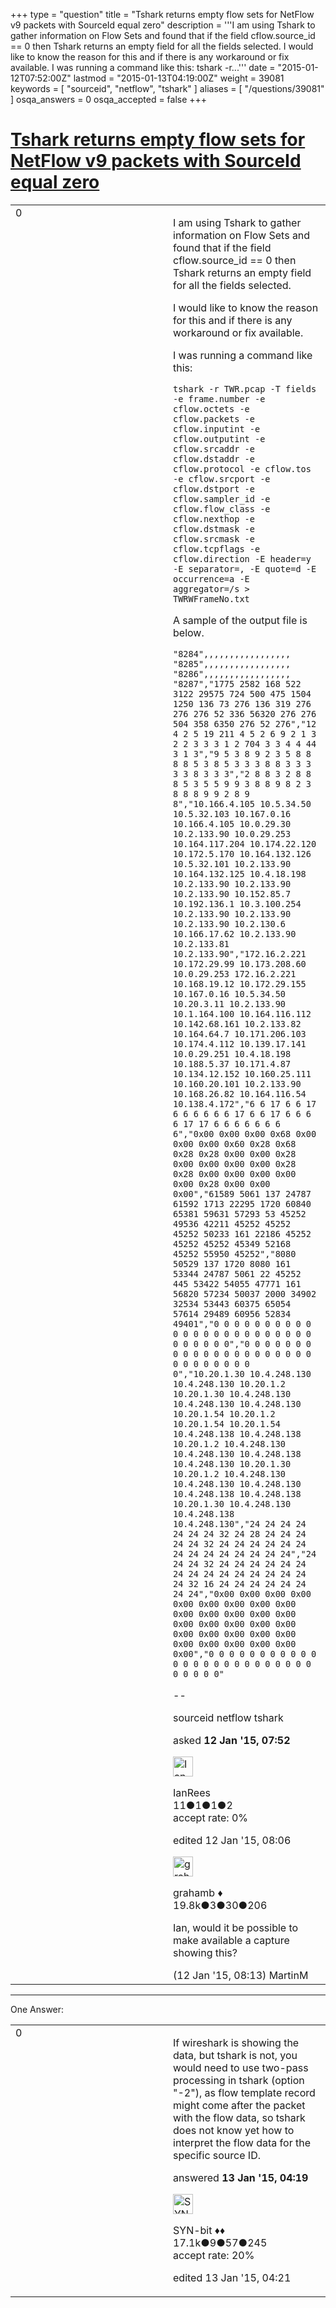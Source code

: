 +++
type = "question"
title = "Tshark returns empty flow sets for NetFlow v9 packets with SourceId equal zero"
description = '''I am using Tshark to gather information on Flow Sets and found that if the field cflow.source_id == 0 then Tshark returns an empty field for all the fields selected. I would like to know the reason for this and if there is any workaround or fix available. I was running a command like this: tshark -r...'''
date = "2015-01-12T07:52:00Z"
lastmod = "2015-01-13T04:19:00Z"
weight = 39081
keywords = [ "sourceid", "netflow", "tshark" ]
aliases = [ "/questions/39081" ]
osqa_answers = 0
osqa_accepted = false
+++

<div class="headNormal">

# [Tshark returns empty flow sets for NetFlow v9 packets with SourceId equal zero](/questions/39081/tshark-returns-empty-flow-sets-for-netflow-v9-packets-with-sourceid-equal-zero)

</div>

<div id="main-body">

<div id="askform">

<table id="question-table" style="width:100%;"><colgroup><col style="width: 50%" /><col style="width: 50%" /></colgroup><tbody><tr class="odd"><td style="width: 30px; vertical-align: top"><div class="vote-buttons"><div id="post-39081-score" class="post-score" title="current number of votes">0</div><div id="favorite-count" class="favorite-count"></div></div></td><td><div id="item-right"><div class="question-body"><p>I am using Tshark to gather information on Flow Sets and found that if the field cflow.source_id == 0 then Tshark returns an empty field for all the fields selected.</p><p>I would like to know the reason for this and if there is any workaround or fix available.</p><p>I was running a command like this:</p><pre><code>tshark -r TWR.pcap -T fields -e frame.number -e cflow.octets -e cflow.packets -e cflow.inputint -e cflow.outputint -e cflow.srcaddr -e cflow.dstaddr -e cflow.protocol -e cflow.tos -e cflow.srcport -e cflow.dstport -e cflow.sampler_id -e cflow.flow_class -e cflow.nexthop -e cflow.dstmask -e cflow.srcmask -e cflow.tcpflags -e cflow.direction -E header=y -E separator=, -E quote=d -E occurrence=a -E aggregator=/s &gt; TWRWFrameNo.txt</code></pre><p>A sample of the output file is below.</p><pre><code>&quot;8284&quot;,,,,,,,,,,,,,,,,,
&quot;8285&quot;,,,,,,,,,,,,,,,,,
&quot;8286&quot;,,,,,,,,,,,,,,,,,
&quot;8287&quot;,&quot;1775 2582 168 522 3122 29575 724 500 475 1504 1250 136 73 276 136 319 276 276 276 52 336 56320 276 276 504 358 6350 276 52 276&quot;,&quot;12 4 2 5 19 211 4 5 2 6 9 2 1 3 2 2 3 3 3 1 2 704 3 3 4 4 44 3 1 3&quot;,&quot;9 5 3 8 9 2 3 5 8 8 8 8 5 3 8 5 3 3 3 8 8 3 3 3 3 3 8 3 3 3&quot;,&quot;2 8 8 3 2 8 8 8 5 3 5 5 9 9 3 8 8 9 8 2 3 8 8 8 9 9 2 8 9 8&quot;,&quot;10.166.4.105 10.5.34.50 10.5.32.103 10.167.0.16 10.166.4.105 10.0.29.30 10.2.133.90 10.0.29.253 10.164.117.204 10.174.22.120 10.172.5.170 10.164.132.126 10.5.32.101 10.2.133.90 10.164.132.125 10.4.18.198 10.2.133.90 10.2.133.90 10.2.133.90 10.152.85.7 10.192.136.1 10.3.100.254 10.2.133.90 10.2.133.90 10.2.133.90 10.2.130.6 10.166.17.62 10.2.133.90 10.2.133.81 10.2.133.90&quot;,&quot;172.16.2.221 10.172.29.99 10.173.208.60 10.0.29.253 172.16.2.221 10.168.19.12 10.172.29.155 10.167.0.16 10.5.34.50 10.20.3.11 10.2.133.90 10.1.164.100 10.164.116.112 10.142.68.161 10.2.133.82 10.164.64.7 10.171.206.103 10.174.4.112 10.139.17.141 10.0.29.251 10.4.18.198 10.188.5.37 10.171.4.87 10.134.12.152 10.160.25.111 10.160.20.101 10.2.133.90 10.168.26.82 10.164.116.54 10.138.4.172&quot;,&quot;6 6 17 6 6 17 6 6 6 6 6 6 17 6 6 17 6 6 6 6 17 17 6 6 6 6 6 6 6 6&quot;,&quot;0x00 0x00 0x00 0x68 0x00 0x00 0x00 0x60 0x28 0x68 0x28 0x28 0x00 0x00 0x28 0x00 0x00 0x00 0x00 0x28 0x28 0x00 0x00 0x00 0x00 0x00 0x28 0x00 0x00 0x00&quot;,&quot;61589 5061 137 24787 61592 1713 22295 1720 60840 65381 59631 57293 53 45252 49536 42211 45252 45252 45252 50233 161 22186 45252 45252 45252 45349 52168 45252 55950 45252&quot;,&quot;8080 50529 137 1720 8080 161 53344 24787 5061 22 45252 445 53422 54055 47771 161 56820 57234 50037 2000 34902 32534 53443 60375 65054 57614 29489 60956 52834 49401&quot;,&quot;0 0 0 0 0 0 0 0 0 0 0 0 0 0 0 0 0 0 0 0 0 0 0 0 0 0 0 0 0 0&quot;,&quot;0 0 0 0 0 0 0 0 0 0 0 0 0 0 0 0 0 0 0 0 0 0 0 0 0 0 0 0 0 0&quot;,&quot;10.20.1.30 10.4.248.130 10.4.248.130 10.20.1.2 10.20.1.30 10.4.248.130 10.4.248.130 10.4.248.130 10.20.1.54 10.20.1.2 10.20.1.54 10.20.1.54 10.4.248.138 10.4.248.138 10.20.1.2 10.4.248.130 10.4.248.130 10.4.248.138 10.4.248.130 10.20.1.30 10.20.1.2 10.4.248.130 10.4.248.130 10.4.248.130 10.4.248.138 10.4.248.138 10.20.1.30 10.4.248.130 10.4.248.138 10.4.248.130&quot;,&quot;24 24 24 24 24 24 24 32 24 28 24 24 24 24 24 32 24 24 24 24 24 24 24 24 24 24 24 24 24 24&quot;,&quot;24 24 24 32 24 24 24 24 24 24 24 24 24 24 24 24 24 24 24 24 32 16 24 24 24 24 24 24 24 24&quot;,&quot;0x00 0x00 0x00 0x00 0x00 0x00 0x00 0x00 0x00 0x00 0x00 0x00 0x00 0x00 0x00 0x00 0x00 0x00 0x00 0x00 0x00 0x00 0x00 0x00 0x00 0x00 0x00 0x00 0x00 0x00&quot;,&quot;0 0 0 0 0 0 0 0 0 0 0 0 0 0 0 0 0 0 0 0 0 0 0 0 0 0 0 0 0 0&quot;</code></pre><p>--</p></div><div id="question-tags" class="tags-container tags">sourceid netflow tshark</div><div id="question-controls" class="post-controls"></div><div class="post-update-info-container"><div class="post-update-info post-update-info-user"><p>asked <strong>12 Jan '15, 07:52</strong></p><img src="https://secure.gravatar.com/avatar/b0839e4d51be08759ab9a1087360714c?s=32&amp;d=identicon&amp;r=g" class="gravatar" width="32" height="32" alt="IanRees&#39;s gravatar image" /><p>IanRees<br />
<span class="score" title="11 reputation points">11</span><span title="1 badges"><span class="badge1">●</span><span class="badgecount">1</span></span><span title="1 badges"><span class="silver">●</span><span class="badgecount">1</span></span><span title="2 badges"><span class="bronze">●</span><span class="badgecount">2</span></span><br />
<span class="accept_rate" title="Rate of the user&#39;s accepted answers">accept rate:</span> <span title="IanRees has no accepted answers">0%</span></p></div><div class="post-update-info post-update-info-edited"><p>edited 12 Jan '15, 08:06</p><img src="https://secure.gravatar.com/avatar/d2a7e24ca66604c749c7c88c1da8ff78?s=32&amp;d=identicon&amp;r=g" class="gravatar" width="32" height="32" alt="grahamb&#39;s gravatar image" /><p>grahamb ♦<br />
<span class="score" title="19834 reputation points"><span>19.8k</span></span><span title="3 badges"><span class="badge1">●</span><span class="badgecount">3</span></span><span title="30 badges"><span class="silver">●</span><span class="badgecount">30</span></span><span title="206 badges"><span class="bronze">●</span><span class="badgecount">206</span></span></p></div></div><div id="comments-container-39081" class="comments-container"><span id="39082"></span><div id="comment-39082" class="comment"><div id="post-39082-score" class="comment-score"></div><div class="comment-text"><p>Ian, would it be possible to make available a capture showing this?</p></div><div id="comment-39082-info" class="comment-info"><span class="comment-age">(12 Jan '15, 08:13)</span> MartinM</div></div></div><div id="comment-tools-39081" class="comment-tools"></div><div class="clear"></div><div id="comment-39081-form-container" class="comment-form-container"></div><div class="clear"></div></div></td></tr></tbody></table>

------------------------------------------------------------------------

<div class="tabBar">

<span id="sort-top"></span>

<div class="headQuestions">

One Answer:

</div>

</div>

<span id="39088"></span>

<div id="answer-container-39088" class="answer">

<table style="width:100%;"><colgroup><col style="width: 50%" /><col style="width: 50%" /></colgroup><tbody><tr class="odd"><td style="width: 30px; vertical-align: top"><div class="vote-buttons"><div id="post-39088-score" class="post-score" title="current number of votes">0</div></div></td><td><div class="item-right"><div class="answer-body"><p>If wireshark is showing the data, but tshark is not, you would need to use two-pass processing in tshark (option "-2"), as flow template record might come after the packet with the flow data, so tshark does not know yet how to interpret the flow data for the specific source ID.</p></div><div class="answer-controls post-controls"></div><div class="post-update-info-container"><div class="post-update-info post-update-info-user"><p>answered <strong>13 Jan '15, 04:19</strong></p><img src="https://secure.gravatar.com/avatar/7901a94d8fdd1f9f47cda9a32fcfa177?s=32&amp;d=identicon&amp;r=g" class="gravatar" width="32" height="32" alt="SYN-bit&#39;s gravatar image" /><p>SYN-bit ♦♦<br />
<span class="score" title="17094 reputation points"><span>17.1k</span></span><span title="9 badges"><span class="badge1">●</span><span class="badgecount">9</span></span><span title="57 badges"><span class="silver">●</span><span class="badgecount">57</span></span><span title="245 badges"><span class="bronze">●</span><span class="badgecount">245</span></span><br />
<span class="accept_rate" title="Rate of the user&#39;s accepted answers">accept rate:</span> <span title="SYN-bit has 174 accepted answers">20%</span></p></div><div class="post-update-info post-update-info-edited"><p>edited 13 Jan '15, 04:21</p></div></div><div id="comments-container-39088" class="comments-container"></div><div id="comment-tools-39088" class="comment-tools"></div><div class="clear"></div><div id="comment-39088-form-container" class="comment-form-container"></div><div class="clear"></div></div></td></tr></tbody></table>

</div>

<div class="paginator-container-left">

</div>

</div>

</div>

